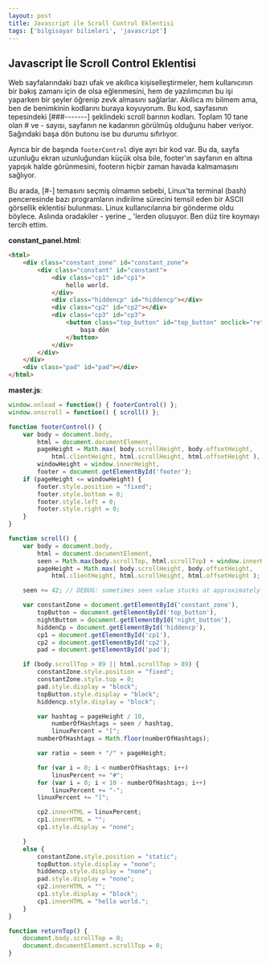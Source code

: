 ```yaml
---
layout: post
title: Javascript ile Scroll Control Eklentisi
tags: ['bilgisayar bilimleri', 'javascript']
---
```


## Javascript İle Scroll Control Eklentisi

Web sayfalarındaki bazı ufak ve akıllıca kişiselleştirmeler, hem kullanıcının bir bakış zamanı için de olsa eğlenmesini, hem de yazılımcının bu işi yaparken bir şeyler öğrenip zevk almasını sağlarlar. Akıllıca mı bilmem ama, ben de benimkinin kodlarını buraya koyuyorum. Bu kod, sayfasının tepesindeki [###-------] şeklindeki scroll barının kodları. Toplam 10 tane olan # ve - sayısı, sayfanın ne kadarının görülmüş olduğunu haber veriyor. Sağındaki başa dön butonu ise bu durumu sıfırlıyor.

Ayrıca bir de başında `footerControl` diye ayrı bir kod var. Bu da, sayfa uzunluğu ekran uzunluğundan küçük olsa bile, footer'ın sayfanın en altına yapışık halde görünmesini, footerın hiçbir zaman havada kalmamasını sağlıyor.

Bu arada, [#-] temasını seçmiş olmamın sebebi, Linux'ta terminal (bash) penceresinde bazı programların indirilme sürecini temsil eden bir ASCII görsellik eklentisi bulunması. Linux kullanıcılarına bir gönderme oldu böylece. Aslında oradakiler - yerine _ 'lerden oluşuyor. Ben düz tire koymayı tercih ettim. 

**constant_panel.html**:

```html
<html>
    <div class="constant_zone" id="constant_zone">
        <div class="constant" id="constant">
            <div class="cp1" id="cp1">
                hello world.
            </div>
            <div class="hiddencp" id="hiddencp"></div>
            <div class="cp2" id="cp2"></div>
            <div class="cp3" id="cp3">
                <button class="top_button" id="top_button" onclick="returnTop()">
                    başa dön
                </button>
            </div>
        </div>
    </div>
    <div class="pad" id="pad"></div>
</html>
```

**master.js**:

```javascript
window.onload = function() { footerControl() };
window.onscroll = function() { scroll() };

function footerControl() {
    var body = document.body,
        html = document.documentElement,
        pageHeight = Math.max( body.scrollHeight, body.offsetHeight,
            html.clientHeight, html.scrollHeight, html.offsetHeight ),
        windowHeight = window.innerHeight,
        footer = document.getElementById('footer');
    if (pageHeight <= windowHeight) {
        footer.style.position = "fixed";
        footer.style.bottom = 0;
        footer.style.left = 0;
        footer.style.right = 0;
    }
}

function scroll() {
    var body = document.body,
        html = document.documentElement,
        seen = Math.max(body.scrollTop, html.scrollTop) + window.innerHeight,
        pageHeight = Math.max( body.scrollHeight, body.offsetHeight,
            html.clientHeight, html.scrollHeight, html.offsetHeight );

    seen += 42; // DEBUG: sometimes seen value stucks at approximately (pageHeight - 1)

    var constantZone = document.getElementById('constant_zone'),
        topButton = document.getElementById('top_button'),
        nightButton = document.getElementById('night_button'),
        hiddenCp = document.getElementById('hiddencp'),
        cp1 = document.getElementById('cp1'),
        cp2 = document.getElementById('cp2'),
        pad = document.getElementById('pad');

    if (body.scrollTop > 89 || html.scrollTop > 89) {
        constantZone.style.position = "fixed";
        constantZone.style.top = 0;
        pad.style.display = "block";
        topButton.style.display = "block";
        hiddencp.style.display = "block";

        var hashtag = pageHeight / 10,
            numberOfHashtags = seen / hashtag,
            linuxPercent = "[";
        numberOfHashtags = Math.floor(numberOfHashtags);

        var ratio = seen + "/" + pageHeight;

        for (var i = 0; i < numberOfHashtags; i++)
            linuxPercent += "#";
        for (var i = 0; i < 10 - numberOfHashtags; i++)
            linuxPercent += "-";
        linuxPercent += "]";

        cp2.innerHTML = linuxPercent;
        cp1.innerHTML = "";
        cp1.style.display = "none";

    }
    else {
        constantZone.style.position = "static";
        topButton.style.display = "none";
        hiddencp.style.display = "none";
        pad.style.display = "none";
        cp2.innerHTML = "";
        cp1.style.display = "block";
        cp1.innerHTML = "hello world.";
    }
}

function returnTop() {
    document.body.scrollTop = 0;
    document.documentElement.scrollTop = 0;
}
```

